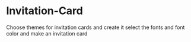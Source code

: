 # Invitation-Card
Choose themes for invitation cards and create it
select the fonts and font color and make an invitation card
